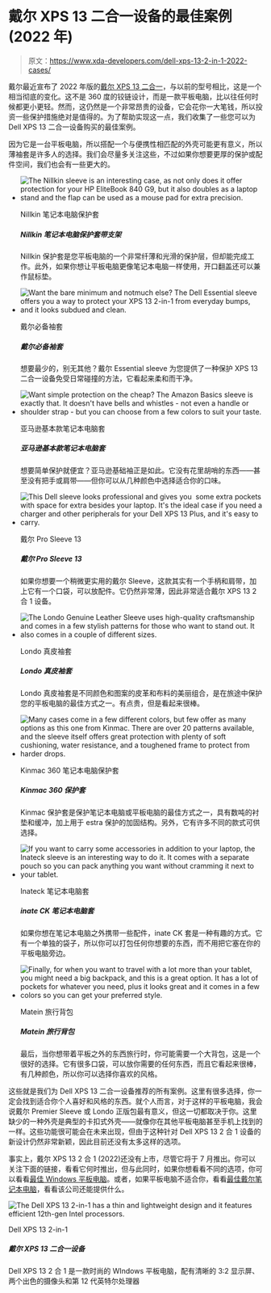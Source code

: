 # 戴尔 XPS 13 二合一设备的最佳案例(2022 年)

> 原文：<https://www.xda-developers.com/dell-xps-13-2-in-1-2022-cases/>

戴尔最近宣布了 2022 年版的[戴尔 XPS 13 二合一](https://www.xda-developers.com/dell-xps-13-2-in-1-2022-review/)，与以前的型号相比，这是一个相当彻底的变化。这不是 360 度的铰链设计，而是一款平板电脑，比以往任何时候都更小更轻。然而，这仍然是一个非常昂贵的设备，它会花你一大笔钱，所以投资一些保护措施绝对是值得的。为了帮助实现这一点，我们收集了一些您可以为 Dell XPS 13 二合一设备购买的最佳案例。

因为它是一台平板电脑，所以搭配一个与便携性相匹配的外壳可能更有意义，所以薄袖套是许多人的选择。我们会尽量多关注这些，不过如果你想要更厚的保护或配件空间，我们也会有一些更大的。

*   <picture>![The Nillkin sleeve is an interesting case, as not only does it offer protection for your HP EliteBook 840 G9, but it also doubles as a laptop stand and the flap can be used as a mouse pad for extra precision.](img/a2f714151daa1217e2db3283a44d3e68.png)</picture>

    Nillkin 笔记本电脑保护套

    ##### Nillkin 笔记本电脑保护套带支架

    Nillkin 保护套是您平板电脑的一个非常纤薄和光滑的保护层，但却能完成工作。此外，如果你想让平板电脑更像笔记本电脑一样使用，开口翻盖还可以兼作鼠标垫。

*   <picture>![Want the bare minimum and notmuch else? The Dell Essential sleeve offers you a way to protect your XPS 13 2-in-1 from everyday bumps, and it looks subdued and clean.](img/9bcd9ae583ec27c799cccfe03ce5d0a9.png)</picture>

    戴尔必备袖套

    ##### 戴尔必备袖套

    想要最少的，别无其他？戴尔 Essential sleeve 为您提供了一种保护 XPS 13 二合一设备免受日常碰撞的方法，它看起来柔和而干净。

*   <picture>![Want simple protection on the cheap? The Amazon Basics sleeve is exactly that. It doesn't have bells and whistles - not even a handle or shoulder strap - but you can choose from a few colors to suit your taste.](img/26e1a880d6658009bd794a3a699f8f8a.png)</picture>

    亚马逊基本款笔记本电脑套

    ##### 亚马逊基本款笔记本电脑套

    想要简单保护就便宜？亚马逊基础袖正是如此。它没有花里胡哨的东西——甚至没有把手或肩带——但你可以从几种颜色中选择适合你的口味。

*   <picture>![This Dell sleeve looks professional and gives you  some extra pockets with space for extra besides your laptop. It's the ideal case if you need a charger and other peripherals for your Dell XPS 13 Plus, and it's easy to carry.](img/ce283612bdb50057d9a42915b05f2f4e.png)</picture>

    戴尔 Pro Sleeve 13

    ##### 戴尔 Pro Sleeve 13

    如果你想要一个稍微更实用的戴尔 Sleeve，这款其实有一个手柄和肩带，加上它有一个口袋，可以放配件。它仍然非常薄，因此非常适合戴尔 XPS 13 2 合 1 设备。

*   <picture>![The Londo Genuine Leather Sleeve uses high-quality craftsmanship and comes in a few stylish patterns for those who want to stand out. It also comes in a couple of different sizes.](img/a4778eb93e01c830038f3c9ea0d5eec3.png)</picture>

    Londo 真皮袖套

    ##### Londo 真皮袖套

    Londo 真皮袖套是不同颜色和图案的皮革和布料的美丽组合，是在旅途中保护您的平板电脑的最佳方式之一。有点贵，但是看起来很棒。

*   <picture>![Many cases come in a few different colors, but few offer as many options as this one from Kinmac. There are over 20 patterns available, and the sleeve itself offers great protection with plenty of soft cushioning, water resistance, and a toughened frame to protect from harder drops.](img/811d78c81b2f6aeb2dd2aa613bd31094.png)</picture>

    Kinmac 360 笔记本电脑保护套

    ##### Kinmac 360 保护套

    Kinmac 保护套是保护笔记本电脑或平板电脑的最佳方式之一，具有数吨的衬垫和缓冲，加上用于 estra 保护的加固结构。另外，它有许多不同的款式可供选择。

*   <picture>![If you want to carry some accessories in addition to your laptop, the Inateck sleeve is an interesting way to do it. It comes with a separate pouch so you can pack anything you want without cramming it next to your tablet.](img/c119ab200f16370d15f87acdcb05551e.png)</picture>

    Inateck 笔记本电脑套

    ##### inate CK 笔记本电脑套

    如果你想在笔记本电脑之外携带一些配件，inate CK 套是一种有趣的方式。它有一个单独的袋子，所以你可以打包任何你想要的东西，而不用把它塞在你的平板电脑旁边。

*   <picture>![Finally, for when you want to travel with a lot more than your tablet, you might need a big backpack, and this is a great option. It has a lot of pockets for whatever you need, plus it looks great and it comes in a few colors so you can get your preferred style.](img/91c532724448da538067ad4e2a1862a8.png)</picture>

    Matein 旅行背包

    ##### Matein 旅行背包

    最后，当你想带着平板之外的东西旅行时，你可能需要一个大背包，这是一个很好的选择。它有很多口袋，可以放你需要的任何东西，而且它看起来很棒，有几种颜色，所以你可以选择你喜欢的风格。

这些就是我们为 Dell XPS 13 二合一设备推荐的所有案例。这里有很多选择，你一定会找到适合你个人喜好和风格的东西。就个人而言，对于这样的平板电脑，我会说戴尔 Premier Sleeve 或 Londo 正版包最有意义，但这一切都取决于你。这里缺少的一种外壳是典型的卡扣式外壳——就像你在其他平板电脑甚至手机上找到的一样。这些功能很可能会在未来出现，但由于这种针对 Dell XPS 13 2 合 1 设备的新设计仍然非常新颖，因此目前还没有太多这样的选项。

事实上，戴尔 XPS 13 2 合 1 (2022)还没有上市，尽管它将于 7 月推出。你可以关注下面的链接，看看它何时推出，但与此同时，如果你想看看不同的选项，你可以看看[最佳 Windows 平板电脑](https://www.xda-developers.com/best-windows-tablets/)。或者，如果平板电脑不适合你，看看[最佳戴尔笔记本电脑](https://www.xda-developers.com/best-dell-laptops/)，看看该公司还能提供什么。

 <picture>![The Dell XPS 13 2-in-1 has a thin and lightweight design and it features efficient 12th-gen Intel processors.](img/59d82b198f740fc915ae6ab4ae962ff9.png)</picture> 

Dell XPS 13 2-in-1

##### 戴尔 XPS 13 二合一设备

Dell XPS 13 2 合 1 是一款时尚的 WIndows 平板电脑，配有清晰的 3:2 显示屏、两个出色的摄像头和第 12 代英特尔处理器